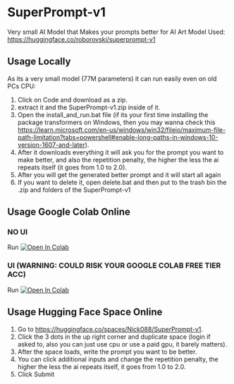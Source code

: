 # SuperPrompt-v1
Very small AI Model that Makes your prompts better for AI Art
Model Used: https://huggingface.co/roborovski/superprompt-v1

## Usage Locally

As its a very small model (77M parameters) it can run easily even on old PCs CPU:

1. Click on Code and download as a zip.
2. extract it and the SuperPrompt-v1.zip inside of it.
3. Open the install_and_run.bat file (if its your first time installing the package transformers on Windows, then you may wanna check this https://learn.microsoft.com/en-us/windows/win32/fileio/maximum-file-path-limitation?tabs=powershell#enable-long-paths-in-windows-10-version-1607-and-later).
4. After it downloads everything it will ask you for the prompt you want to make better, and also the repetition penalty, the higher the less the ai repeats itself (it goes from 1.0 to 2.0).
5. After you will get the generated better prompt and it will start all again
6. If you want to delete it, open delete.bat and then put to the trash bin the .zip and folders of the SuperPrompt-v1

## Usage Google Colab Online
### NO UI
Run <a target="_blank" href="https://colab.research.google.com/github/Nick088Official/SuperPrompt-v1/blob/main/SuperPrompt_v1_Manual.ipynb">
  <img src="https://colab.research.google.com/assets/colab-badge.svg" alt="Open In Colab"/>
</a>

### UI (WARNING: COULD RISK YOUR GOOGLE COLAB FREE TIER ACC)
Run <a target="_blank" href="https://colab.research.google.com/github/Nick088Official/SuperPrompt-v1/blob/main/SuperPrompt_v1_UI.ipynb">
  <img src="https://colab.research.google.com/assets/colab-badge.svg" alt="Open In Colab"/>
</a>

## Usage Hugging Face Space Online
1. Go to https://huggingface.co/spaces/Nick088/SuperPrompt-v1.
2. Click the 3 dots in the up right corner and duplicate space (login if asked to, also you can just use cpu or use a paid gpu, it barely matters).
3. After the space loads, write the prompt you want to be better.
4. You can click additional inputs and change the repetition penalty, the higher the less the ai repeats itself, it goes from 1.0 to 2.0.
5. Click Submit

